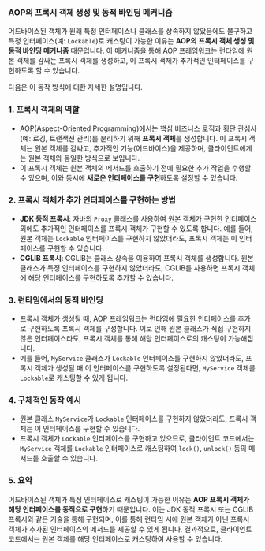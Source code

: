 ### AOP의 프록시 객체 생성 및 동적 바인딩 메커니즘 
어드바이스된 객체가 원래 특정 인터페이스나 클래스를 상속하지 않았음에도 불구하고 특정 인터페이스(예: `Lockable`)로 캐스팅이 가능한 이유는 **AOP의 프록시 객체 생성 및 동적 바인딩 메커니즘** 때문입니다. 이 메커니즘을 통해 AOP 프레임워크는 런타임에 원본 객체를 감싸는 프록시 객체를 생성하고, 이 프록시 객체가 추가적인 인터페이스를 구현하도록 할 수 있습니다.

다음은 이 동작 방식에 대한 자세한 설명입니다.

### **1. 프록시 객체의 역할**
- AOP(Aspect-Oriented Programming)에서는 핵심 비즈니스 로직과 횡단 관심사(예: 로깅, 트랜잭션 관리)를 분리하기 위해 **프록시 객체**를 생성합니다. 이 프록시 객체는 원본 객체를 감싸고, 추가적인 기능(어드바이스)을 제공하며, 클라이언트에게는 원본 객체와 동일한 방식으로 보입니다.
- 이 프록시 객체는 원본 객체의 메서드를 호출하기 전에 필요한 추가 작업을 수행할 수 있으며, 이와 동시에 **새로운 인터페이스를 구현**하도록 설정할 수 있습니다.

### **2. 프록시 객체가 추가 인터페이스를 구현하는 방법**
- **JDK 동적 프록시**: 자바의 `Proxy` 클래스를 사용하여 원본 객체가 구현한 인터페이스 외에도 추가적인 인터페이스를 프록시 객체가 구현할 수 있도록 합니다. 예를 들어, 원본 객체는 `Lockable` 인터페이스를 구현하지 않았더라도, 프록시 객체는 이 인터페이스를 구현할 수 있습니다.
- **CGLIB 프록시**: CGLIB는 클래스 상속을 이용하여 프록시 객체를 생성합니다. 원본 클래스가 특정 인터페이스를 구현하지 않았더라도, CGLIB를 사용하면 프록시 객체에 해당 인터페이스를 구현하도록 추가할 수 있습니다.

### **3. 런타임에서의 동적 바인딩**
- 프록시 객체가 생성될 때, AOP 프레임워크는 런타임에 필요한 인터페이스를 추가로 구현하도록 프록시 객체를 구성합니다. 이로 인해 원본 클래스가 직접 구현하지 않은 인터페이스라도, 프록시 객체를 통해 해당 인터페이스로의 캐스팅이 가능해집니다.
- 예를 들어, `MyService` 클래스가 `Lockable` 인터페이스를 구현하지 않았더라도, 프록시 객체가 생성될 때 이 인터페이스를 구현하도록 설정된다면, `MyService` 객체를 `Lockable`로 캐스팅할 수 있게 됩니다.

### **4. 구체적인 동작 예시**
- 원본 클래스 `MyService`가 `Lockable` 인터페이스를 구현하지 않았더라도, 프록시 객체는 이 인터페이스를 구현할 수 있습니다.
- 프록시 객체가 `Lockable` 인터페이스를 구현하고 있으므로, 클라이언트 코드에서는 `MyService` 객체를 `Lockable` 인터페이스로 캐스팅하여 `lock()`, `unlock()` 등의 메서드를 호출할 수 있습니다.

### **5. 요약**
어드바이스된 객체가 특정 인터페이스로 캐스팅이 가능한 이유는 **AOP 프록시 객체가 해당 인터페이스를 동적으로 구현**하기 때문입니다. 이는 JDK 동적 프록시 또는 CGLIB 프록시와 같은 기술을 통해 구현되며, 이를 통해 런타임 시에 원본 객체가 아닌 프록시 객체가 추가된 인터페이스의 메서드를 제공할 수 있게 됩니다. 결과적으로, 클라이언트 코드에서는 원본 객체를 해당 인터페이스로 캐스팅하여 사용할 수 있습니다.